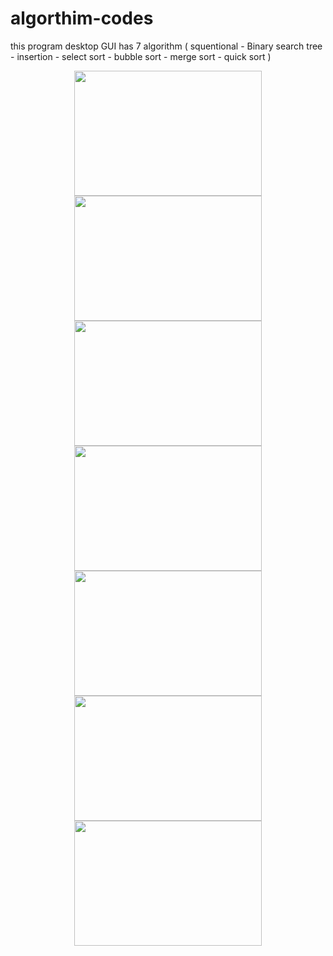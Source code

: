 # algorthim-codes
this program desktop GUI has 7 algorithm ( squentional - Binary search tree - insertion - select sort - bubble sort - merge sort - quick sort )
<p align="center">
<img src="https://user-images.githubusercontent.com/91384732/175539011-7a495e63-9726-4432-be03-bd72fdf34b7a.png" width="300" height="200" />
<img src="https://user-images.githubusercontent.com/91384732/175539102-41f2e798-a5cf-4f15-a5ae-c109b1f58f59.png" width="300" height="200" />
<img src="https://user-images.githubusercontent.com/91384732/175539147-5598fa63-a6d0-4464-9b13-7ef75d6dc082.png" width="300" height="200" />
<img src="https://user-images.githubusercontent.com/91384732/175539200-50c6ccb4-0262-4428-934e-cf4addc6c7cf.png" width="300" height="200" />
<img src="https://user-images.githubusercontent.com/91384732/175539257-1a8ccd86-3f64-4e88-a774-7a34719cb08f.png" width="300" height="200" />
<img src="https://user-images.githubusercontent.com/91384732/175539297-f8ba5061-e38f-4e91-b696-b0b7aafa5f48.png" width="300" height="200" />
<img src="https://user-images.githubusercontent.com/91384732/175539351-d42bbe3f-bb82-4188-9d3e-4e1b1b07c3c4.png" width="300" height="200" />
</p>
